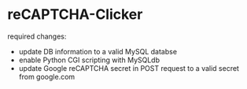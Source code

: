 # reCAPTCHA-Clicker

required changes: 
* update DB information to a valid MySQL databse
* enable Python CGI scripting with MySQLdb
* update Google reCAPTCHA secret in POST request to a valid secret from google.com
